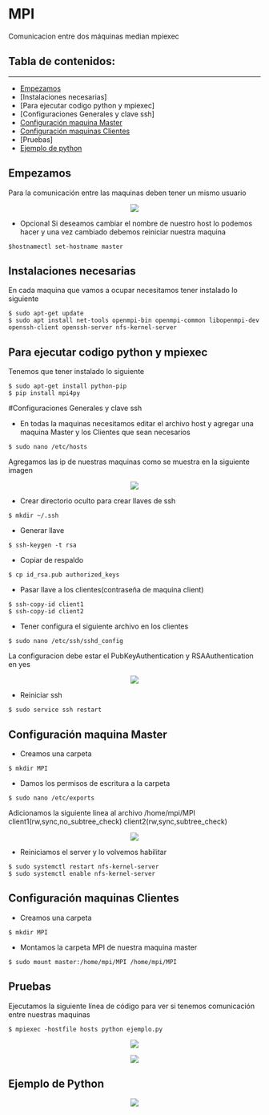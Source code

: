 # MPI
Comunicacion entre dos máquinas median mpiexec
## Tabla de contenidos:
---
- [Empezamos](#badges-o-escudos)
- [Instalaciones necesarias]
- [Para ejecutar codigo python y mpiexec]
- [Configuraciones Generales y clave ssh]  
- [Configuración maquina Master](#descripción-y-contexto)
- [Configuración maquinas Clientes](#descripción-y-contexto)
- [Pruebas]
- [Ejemplo de python](#ejemplo-de-python)

## Empezamos
Para la comunicación entre las maquinas deben tener un mismo usuario

<p align="center"><img src="https://github.com/Gerardo25G/MPI/assets/49174524/84022712-563d-4641-9bef-244832fa31d1"/></p> 

- Opcional
Si deseamos cambiar el nombre de nuestro host lo podemos hacer y una vez cambiado debemos reiniciar nuestra maquina
```
$hostnamectl set-hostname master
``` 

## Instalaciones necesarias 
En cada maquina que vamos a ocupar necesitamos tener instalado lo siguiente 
```
$ sudo apt-get update
$ sudo apt install net-tools openmpi-bin openmpi-common libopenmpi-dev openssh-client openssh-server nfs-kernel-server
```
## Para ejecutar codigo python y mpiexec 
Tenemos que tener instalado lo siguiente
```
$ sudo apt-get install python-pip
$ pip install mpi4py
```
#Configuraciones Generales y clave ssh
- En todas la maquinas necesitamos editar el archivo host y agregar una maquina Master y los Clientes que sean necesarios
```
$ sudo nano /etc/hosts
```
Agregamos las ip de nuestras maquinas como se muestra en la siguiente imagen
<p align="center"><img src="https://github.com/Gerardo25G/MPI/assets/49174524/14f95487-8517-4284-97cc-9523f6aad8f3"/></p> 

- Crear directorio oculto para crear llaves de ssh
```
$ mkdir ~/.ssh
```
- Generar llave
```
$ ssh-keygen -t rsa
```
- Copiar de respaldo
```
$ cp id_rsa.pub authorized_keys
```
- Pasar llave a los clientes(contraseña de maquina client) 
```
$ ssh-copy-id client1
$ ssh-copy-id client2
```
- Tener configura el siguiente archivo en los clientes
```
$ sudo nano /etc/ssh/sshd_config
```
La configuracion debe estar el PubKeyAuthentication y RSAAuthentication en yes
<p align="center"><img src="https://github.com/Gerardo25G/MPI/assets/49174524/aa04f70f-bf2b-4d37-8f5a-c521e9493c69"/></p> 

- Reiniciar ssh
```
$ sudo service ssh restart
```

## Configuración maquina Master
- Creamos una carpeta
```
$ mkdir MPI
```
- Damos los permisos de escritura a la carpeta
```
$ sudo nano /etc/exports
```
Adicionamos la siguiente linea al archivo /home/mpi/MPI client1(rw,sync,no_subtree_check) client2(rw,sync,subtree_check)

<p align="center"><img src="https://github.com/Gerardo25G/MPI/assets/49174524/7541632e-e2c8-45f5-b6a1-827b1cfb5abf"/></p> 

- Reiniciamos el server y lo volvemos habilitar 
```
$ sudo systemctl restart nfs-kernel-server
$ sudo systemctl enable nfs-kernel-server
```

## Configuración maquinas Clientes
- Creamos una carpeta
```
$ mkdir MPI
```
- Montamos la carpeta MPI de nuestra maquina master
```
$ sudo mount master:/home/mpi/MPI /home/mpi/MPI
```

## Pruebas 
Ejecutamos la siguiente línea de código para ver si tenemos comunicación entre nuestras maquinas
```
$ mpiexec -hostfile hosts python ejemplo.py
```

<p align="center"><img src="https://github.com/Gerardo25G/MPI/assets/49174524/60c059b1-fe96-4ee7-bbf6-17e3ec4c3c02"/></p> 
<p align="center"><img src="https://github.com/Gerardo25G/MPI/assets/49174524/a710d3b8-f231-4aba-9044-3be0819d1338"/></p> 


## Ejemplo de Python
<p align="center"><img src="https://github.com/Gerardo25G/MPI/assets/49174524/3ea1644d-d2f8-4948-91e8-6dbfeaeb5d4c"/></p> 



